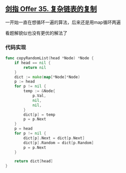 ## [剑指 Offer 35. 复杂链表的复制](https://leetcode-cn.com/problems/fu-za-lian-biao-de-fu-zhi-lcof/)

   一开始一直在想循环一遍的算法，后来还是用map循环两遍

看题解貌似也没有更优的解法了





### 代码实现

```go
func copyRandomList(head *Node) *Node {
	if head == nil {
		return nil
	}
	dict := make(map[*Node]*Node)
	p := head
	for p != nil {
		temp := &Node{
			p.Val,
			nil,
			nil,
		}
		dict[p] = temp
		p = p.Next
	}
	p = head
	for p != nil {
		dict[p].Next = dict[p.Next]
		dict[p].Random = dict[p.Random]
		p = p.Next
	}

	return dict[head]
}
```



